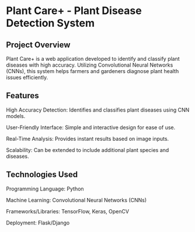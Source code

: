 # Plant Care+ - Plant Disease Detection System

## Project Overview

Plant Care+ is a web application developed to identify and classify plant diseases with high accuracy. Utilizing Convolutional Neural Networks (CNNs), this system helps farmers and gardeners diagnose plant health issues efficiently.

## Features

High Accuracy Detection: Identifies and classifies plant diseases using CNN models.

User-Friendly Interface: Simple and interactive design for ease of use.

Real-Time Analysis: Provides instant results based on image inputs.

Scalability: Can be extended to include additional plant species and diseases.

## Technologies Used

Programming Language: Python

Machine Learning: Convolutional Neural Networks (CNNs)

Frameworks/Libraries: TensorFlow, Keras, OpenCV

Deployment: Flask/Django
